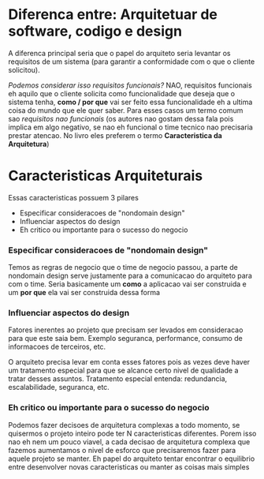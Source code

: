 # Diferenca entre: Arquitetuar de software, codigo e design

A diferenca principal seria que o papel do arquiteto seria levantar os requisitos de um sistema (para garantir a conformidade com o que o cliente solicitou). 

*Podemos considerar isso requisitos funcionais?*
NAO, requisitos funcionais eh aquilo que o cliente solicita como funcionalidade que deseja que o sistema tenha, **como / por que** vai ser feito essa funcionalidade eh a ultima coisa do mundo que ele quer saber. Para esses casos um termo comum sao *requisitos nao funcionais* (os autores nao gostam dessa fala pois implica em algo negativo, se nao eh funcional o time tecnico nao precisaria prestar atencao. No livro eles preferem o termo **Caracteristica da Arquitetura**)

# Caracteristicas Arquiteturais
Essas caracteristicas possuem 3 pilares

- Especificar consideracoes de "nondomain design"
- Influenciar aspectos do design
- Eh critico ou importante para o sucesso do negocio

### Especificar consideracoes de "nondomain design"
Temos as regras de negocio que o time de negocio passou, a parte de nondomain design serve justamente para a comunicacao do arquiteto para com o time. Seria basicamente um **como** a aplicacao vai ser construida e um **por que** ela vai ser construida dessa forma

### Influenciar aspectos do design
Fatores inerentes ao projeto que precisam ser levados em consideracao para que este saia bem. Exemplo seguranca, performance, consumo de informacoes de terceiros, etc.

O arquiteto precisa levar em conta esses fatores pois as vezes deve haver um tratamento especial para que se alcance certo nivel de qualidade a tratar desses assuntos. Tratamento especial entenda: redundancia, escalabilidade, seguranca, etc.

### Eh critico ou importante para o sucesso do negocio
Podemos fazer decisoes de arquitetura complexas a todo momento, se quisermos o projeto inteiro pode ter N caracteristicas diferentes. Porem isso nao eh nem um pouco viavel, a cada decisao de arquitetura complexa que fazemos aumentamos o nivel de esforco que precisaremos fazer para aquele projeto se manter. Eh papel do arquiteto tentar encontrar o equilibrio entre desenvolver novas caracteristicas ou manter as coisas mais simples